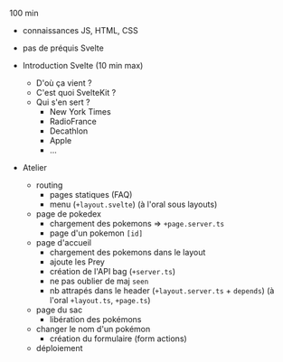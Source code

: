 100 min

- connaissances JS, HTML, CSS
- pas de préquis Svelte

- Introduction Svelte (10 min max)

  - D'où ça vient ?
  - C'est quoi SvelteKit ?
  - Qui s'en sert ?
    - New York Times
    - RadioFrance
    - Decathlon
    - Apple
    - ...

- Atelier
  - routing
    - pages statiques (FAQ)
    - menu (`+layout.svelte`) (à l'oral sous layouts)
  - page de pokedex
    - chargement des pokemons => `+page.server.ts`
    - page d'un pokemon `[id]`
  - page d'accueil
    - chargement des pokemons dans le layout
    - ajoute les Prey
    - création de l'API bag (`+server.ts`)
    - ne pas oublier de maj `seen`
    - nb attrapés dans le header (`+layout.server.ts` + `depends`) (à l'oral `+layout.ts`, `+page.ts`)
  - page du sac
    - libération des pokémons
  - changer le nom d'un pokémon
    - création du formulaire (form actions)
  - déploiement
